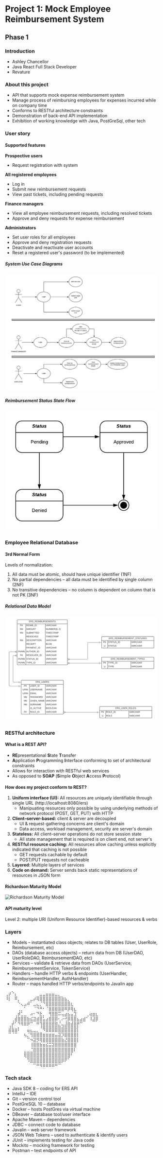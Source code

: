 # Project 1: Mock Employee Reimbursement System

## Phase 1

### Introduction
* Ashley Chancellor
* Java React Full Stack Developer
* Revature

### About this project
* API that supports mock expense reimbursement system
* Manage process of reimbursing employees for expenses incurred while on company time
* Conforms to RESTful architecture constraints
* Demonstration of back-end API implementation
* Exhibition of working knowledge with Java, PostGreSql, other tech

### User story
#### Supported features
**Prospective users**
* Request registration with system

**All registered employees**
* Log in
* Submit new reimbursement requests
* View past tickets, including pending requests

**Finance managers**
* View all employee reimbursement requests, including resolved tickets
* Approve and deny requests for expense reimbursement

**Administrators**
* Set user roles for all employees
* Approve and deny registration requests
* Deactivate and reactivate user accounts
* Reset a registered user's password (to be implemented)

##### System Use Case Diagrams
![System Use Case Diagrams](https://raw.githubusercontent.com/220207-java-enterprise/assignments/main/foundations-project/imgs/ERS%20Use%20Case%20Diagram.png)

##### Reimbursement Status State Flow
![Reimbursement Status State Flow](https://raw.githubusercontent.com/220207-java-enterprise/assignments/main/foundations-project/imgs/ERS%20State%20Flow%20Diagram.png)

### Employee Relational Database
#### 3rd Normal Form
Levels of normalization:
1. All data must be atomic, should have unique identifier (1NF)
2. No partial dependencies – all data must be identified by single column (2NF)
3. No transitive dependencies – no column is dependent on column that is not PK (3NF)

##### Relational Data Model
![Relational Model](https://github.com/220207-java-enterprise/assignments/blob/main/foundations-project/imgs/ERS%20Relational%20Model.png)

### RESTful architecture
#### What is a REST API?
* **RE**presentational **S**tate **T**ransfer
* **A**pplication **P**rogramming **I**nterface conforming to set of architectural constraints
* Allows for interaction with RESTful web services
* As opposed to **SOAP** (**S**imple **O**bject **A**ccess **P**rotocol)

#### How does my project conform to REST?
1. **Uniform interface (UI):** All resources are uniquely identifiable through single URL (http://localhost:8080/ers)
   * Manipuating resources only possible by using underlying methods of network protocol (POST, GET, PUT) with HTTP
2. **Client–server-based:** client & server are decoupled
   * UI & request-gathering concerns are client's domain
   * Data access, workload management, security are server's domain
3. **Stateless:** All client–server operations do not store session state
   * All state management that is required is on client end, not server's
4. **RESTful resource caching:** All resources allow caching unless explicitly indicated that caching is not possible
   * GET requests cachable by default
   * POST/PUT requests not cacheable
5. **Layered:** Multiple layers of services
6. **Code on demand:** Server sends back static representations of resources in JSON form

#### Richardson Maturity Model
![Richardson Maturity Model](https://camo.githubusercontent.com/a6f22e2c3ab71e9091d345b82e56baa4e5515cdb64345415b0a89179b6386080/68747470733a2f2f7265737466756c6170692e6e65742f77702d636f6e74656e742f75706c6f6164732f52696368617264736f6e2d4d617475726974792d4d6f64656c2e6a7067)

#### API maturity level
Level 2: multiple URI (Uniform Resource Identifier)-based resources & verbs

### Layers
* Models – instantiated class objects; relates to DB tables (User, UserRole, Reimbursement, etc)
* DAOs (database access objects) – return data from DB (UserDAO, UserRoleDAO, ReimbursementDAO, etc)
* Services – validate & retrieve data from DAOs (UserService, ReimbursementService, TokenService)
* Handlers – handle HTTP verbs & endpoints (UserHandler, ReimbursementHandler, AuthHandler)
* Router – maps handled HTTP verbs/endpoints to Javalin app

⢀⡴⠑⡄⠀⠀⠀⠀⠀⠀⠀⣀⣀⣤⣤⣤⣀⡀⠀⠀⠀⠀⠀⠀⠀⠀⠀⠀⠀⠀                                                                                      
⠸⡇⠀⠿⡀⠀⠀⠀⣀⡴⢿⣿⣿⣿⣿⣿⣿⣿⣷⣦⡀⠀⠀⠀⠀⠀⠀⠀⠀⠀                                                                                      
⠀⠀⠀⠀⠑⢄⣠⠾⠁⣀⣄⡈⠙⣿⣿⣿⣿⣿⣿⣿⣿⣆⠀⠀⠀⠀⠀⠀⠀⠀                                                                                      
⠀⠀⠀⠀⢀⡀⠁⠀⠀⠈⠙⠛⠂⠈⣿⣿⣿⣿⣿⠿⡿⢿⣆⠀⠀⠀⠀⠀⠀⠀                                                                                      
⠀⠀⠀⢀⡾⣁⣀⠀⠴⠂⠙⣗⡀⠀⢻⣿⣿⠭⢤⣴⣦⣤⣹⠀⠀⠀⢀⢴⣶⣆                                                                                      
⠀⠀⢀⣾⣿⣿⣿⣷⣮⣽⣾⣿⣥⣴⣿⣿⡿⢂⠔⢚⡿⢿⣿⣦⣴⣾⠁⠸⣼⡿                                                                                      
⠀⢀⡞⠁⠙⠻⠿⠟⠉⠀⠛⢹⣿⣿⣿⣿⣿⣌⢤⣼⣿⣾⣿⡟⠉⠀⠀⠀⠀⠀                                                                                      
⠀⣾⣷⣶⠇⠀⠀⣤⣄⣀⡀⠈⠻⣿⣿⣿⣿⣿⣿⣿⣿⣿⣿⡇⠀⠀⠀⠀⠀⠀                                                                                      
⠀⠉⠈⠉⠀⠀⢦⡈⢻⣿⣿⣿⣶⣶⣶⣶⣤⣽⡹⣿⣿⣿⣿⡇⠀⠀⠀⠀⠀⠀                                                                                      
⠀⠀⠀⠀⠀⠀⠀⠉⠲⣽⡻⢿⣿⣿⣿⣿⣿⣿⣷⣜⣿⣿⣿⡇⠀⠀⠀⠀⠀⠀                                                                                      
⠀⠀⠀⠀⠀⠀⠀⠀⢸⣿⣿⣷⣶⣮⣭⣽⣿⣿⣿⣿⣿⣿⣿⠀⠀⠀⠀⠀⠀⠀                                                                                      
⠀⠀⠀⠀⠀⠀⣀⣀⣈⣿⣿⣿⣿⣿⣿⣿⣿⣿⣿⣿⣿⣿⠇⠀⠀⠀⠀⠀⠀⠀                                                                                      
⠀⠀⠀⠀⠀⠀⢿⣿⣿⣿⣿⣿⣿⣿⣿⣿⣿⣿⣿⣿⣿⠃⠀⠀⠀⠀⠀⠀⠀⠀                                                                                      
⠀⠀⠀⠀⠀⠀⠀⠹⣿⣿⣿⣿⣿⣿⣿⣿⣿⣿⡿⠟⠁⠀⠀⠀⠀⠀⠀⠀⠀⠀                                                                                      
⠀⠀⠀⠀⠀⠀⠀⠀⠀⠉⠛⠻⠿⠿⠿⠿⠛⠉                                                                                                    

### Tech stack
* Java SDK 8 – coding for ERS API
* IntelliJ – IDE
* Git – version control tool
* PostGreSQL 10 – database
* Docker – hosts PostGres via virtual machine
* DBeaver – database tool/user interface
* Apache Maven – dependencies
* JDBC – connect code to database
* Javalin – web server framework
* JSON Web Tokens – used to authenticate & identify users
* JUnit – implements testing for Java code
* Mockito – mocking framework for testing
* Postman – test endpoints of API
